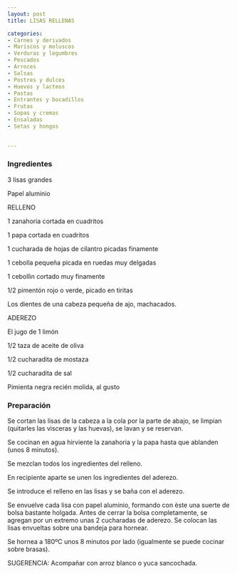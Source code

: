 ```yaml
---
layout: post
title: LISAS RELLENAS

categories:
- Carnes y derivados
- Mariscos y moluscos
- Verduras y legumbres
- Pescados
- Arroces
- Salsas
- Postres y dulces
- Huevos y lacteos
- Pastas
- Entrantes y bocadillos
- Frutas
- Sopas y cremas
- Ensaladas
- Setas y hongos
 

---
```


<h3>Ingredientes</h3>

3 lisas grandes

Papel aluminio

RELLENO

1 zanahoria cortada en cuadritos

1 papa cortada en cuadritos

1 cucharada de hojas de cilantro picadas finamente

1 cebolla pequeña picada en ruedas muy delgadas

1 ceboll&igrave;n cortado muy finamente

1/2 pimentón rojo o verde, picado en tiritas

Los dientes de una cabeza pequeña de ajo, machacados.

ADEREZO

El jugo de 1 limón

1/2 taza de aceite de oliva

1/2 cucharadita de mostaza

1/2 cucharadita de sal

Pimienta negra recién molida, al gusto

<h3>Preparación</h3>

Se cortan las lisas de la cabeza a la cola por la parte de abajo, se limpian (quitarles las v&igrave;sceras y las huevas), se lavan y se reservan.

Se cocinan en agua hirviente la zanahoria y la papa hasta que ablanden (unos 8 minutos).

Se mezclan todos los ingredientes del relleno.

En recipiente aparte se unen los ingredientes del aderezo.

Se introduce el relleno en las lisas y se baña con el aderezo.

Se envuelve cada lisa con papel aluminio, formando con &egrave;ste una suerte de bolsa bastante holgada. Antes de cerrar la bolsa completamente, se agregan por un extremo unas 2 cucharadas de aderezo. Se colocan las lisas envueltas sobre una bandeja para hornear.

Se hornea a 180&ordm;C unos 8 minutos por lado (igualmente se puede cocinar sobre brasas).

SUGERENCIA: Acompañar con arroz blanco o yuca sancochada.

